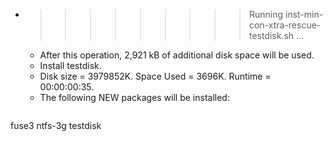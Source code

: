 * >>>>>>>>> Running inst-min-con-xtra-rescue-testdisk.sh ...
  * After this operation, 2,921 kB of additional disk space will be used.
  * Install testdisk.
  * Disk size = 3979852K. Space Used = 3696K. Runtime = 00:00:00:35.
  * The following NEW packages will be installed:
  ```bash
fuse3 ntfs-3g testdisk
  ```
